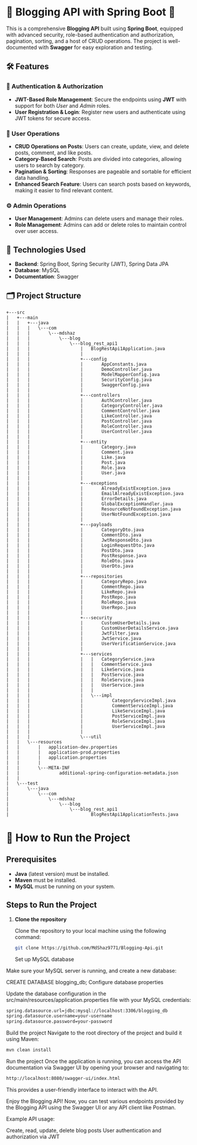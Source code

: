 # 🌟 Blogging API with Spring Boot 🌟

This is a comprehensive **Blogging API** built using **Spring Boot**, equipped with advanced security, role-based authentication and authorization, pagination, sorting, and a host of CRUD operations. The project is well-documented with **Swagger** for easy exploration and testing.

## 🛠 Features

### 🔑 Authentication & Authorization
- **JWT-Based Role Management**: Secure the endpoints using **JWT** with support for both _User_ and _Admin_ roles.
- **User Registration & Login**: Register new users and authenticate using JWT tokens for secure access.

### 📝 User Operations
- **CRUD Operations on Posts**: Users can create, update, view, and delete posts, comment, and like posts.
- **Category-Based Search**: Posts are divided into categories, allowing users to search by category.
- **Pagination & Sorting**: Responses are pageable and sortable for efficient data handling.
- **Enhanced Search Feature**: Users can search posts based on keywords, making it easier to find relevant content.

### ⚙ Admin Operations
- **User Management**: Admins can delete users and manage their roles.
- **Role Management**: Admins can add or delete roles to maintain control over user access.

## 🚀 Technologies Used
- **Backend**: Spring Boot, Spring Security (JWT), Spring Data JPA
- **Database**: MySQL
- **Documentation**: Swagger

## 🗂 Project Structure

```plaintext
+---src
|   +---main
|   |   +---java
|   |   |   \---com
|   |   |       \---mdshaz
|   |   |           \---blog
|   |   |               \---blog_rest_api1
|   |   |                   |   BlogRestApi1Application.java
|   |   |                   |
|   |   |                   +---config
|   |   |                   |       AppConstants.java
|   |   |                   |       DemoController.java
|   |   |                   |       ModelMapperConfig.java
|   |   |                   |       SecurityConfig.java
|   |   |                   |       SwaggerConfig.java
|   |   |                   |
|   |   |                   +---controllers
|   |   |                   |       AuthController.java
|   |   |                   |       CategoryController.java
|   |   |                   |       CommentController.java
|   |   |                   |       LikeController.java
|   |   |                   |       PostController.java
|   |   |                   |       RoleController.java
|   |   |                   |       UserController.java
|   |   |                   |
|   |   |                   +---entity
|   |   |                   |       Category.java
|   |   |                   |       Comment.java
|   |   |                   |       Like.java
|   |   |                   |       Post.java
|   |   |                   |       Role.java
|   |   |                   |       User.java
|   |   |                   |
|   |   |                   +---exceptions
|   |   |                   |       AlreadyExistException.java
|   |   |                   |       EmailAlreadyExistException.java
|   |   |                   |       ErrorDetails.java
|   |   |                   |       GlobalExceptionHandler.java
|   |   |                   |       ResourceNotFoundException.java
|   |   |                   |       UserNotFoundException.java
|   |   |                   |
|   |   |                   +---payloads
|   |   |                   |       CategoryDto.java
|   |   |                   |       CommentDto.java
|   |   |                   |       JwtResponseDto.java
|   |   |                   |       LoginRequestDto.java
|   |   |                   |       PostDto.java
|   |   |                   |       PostResponse.java
|   |   |                   |       RoleDto.java
|   |   |                   |       UserDto.java
|   |   |                   |
|   |   |                   +---repositories
|   |   |                   |       CategoryRepo.java
|   |   |                   |       CommentRepo.java
|   |   |                   |       LikeRepo.java
|   |   |                   |       PostRepo.java
|   |   |                   |       RoleRepo.java
|   |   |                   |       UserRepo.java
|   |   |                   |
|   |   |                   +---security
|   |   |                   |       CustomUserDetails.java
|   |   |                   |       CustomUserDetailsService.java
|   |   |                   |       JwtFilter.java
|   |   |                   |       JwtService.java
|   |   |                   |       UserVerificationService.java
|   |   |                   |
|   |   |                   +---services
|   |   |                   |   |   CategoryService.java
|   |   |                   |   |   CommentService.java
|   |   |                   |   |   LikeService.java
|   |   |                   |   |   PostService.java
|   |   |                   |   |   RoleService.java
|   |   |                   |   |   UserService.java
|   |   |                   |   |
|   |   |                   |   \---impl
|   |   |                   |           CategoryServiceImpl.java
|   |   |                   |           CommentServiceImpl.java
|   |   |                   |           LikeServiceImpl.java
|   |   |                   |           PostServiceImpl.java
|   |   |                   |           RoleServiceImpl.java
|   |   |                   |           UserServiceImpl.java
|   |   |                   |
|   |   |                   \---util
|   |   \---resources
|   |       |   application-dev.properties
|   |       |   application-prod.properties
|   |       |   application.properties
|   |       |
|   |       \---META-INF
|   |               additional-spring-configuration-metadata.json
|   |
|   \---test
|       \---java
|           \---com
|               \---mdshaz
|                   \---blog
|                       \---blog_rest_api1
|                               BlogRestApi1ApplicationTests.java
```

# 🎯 How to Run the Project

## Prerequisites

- **Java** (latest version) must be installed.
- **Maven** must be installed.
- **MySQL** must be running on your system.

## Steps to Run the Project

1. **Clone the repository**

   Clone the repository to your local machine using the following command:
   ```bash
   git clone https://github.com/MdShaz9771/Blogging-Api.git
   ```
   Set up MySQL database

Make sure your MySQL server is running, and create a new database:

CREATE DATABASE blogging_db;
Configure database properties

Update the database configuration in the src/main/resources/application.properties file with your MySQL credentials:
```bash
spring.datasource.url=jdbc:mysql://localhost:3306/blogging_db
spring.datasource.username=your-username
spring.datasource.password=your-password
```
Build the project
Navigate to the root directory of the project and build it using Maven:
```bash
mvn clean install
```
Run the project
Once the application is running, you can access the API documentation via Swagger UI by opening your browser and navigating to:
```bash
http://localhost:8080/swagger-ui/index.html
```
This provides a user-friendly interface to interact with the API.

Enjoy the Blogging API!
Now, you can test various endpoints provided by the Blogging API using the Swagger UI or any API client like Postman.

Example API usage:

Create, read, update, delete blog posts
User authentication and authorization via JWT

